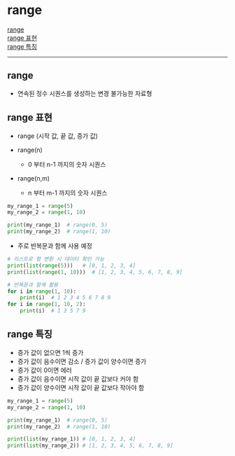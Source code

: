 # range

[range](#range-1)   
[range 표현](#range-표현)   
[range 특징](#range-특징)   


---

## range
- 연속된 정수 시퀀스를 생성하는 변경 불가능한 자료형

## range 표현
- range (시작 값, 끝 값, 증가 값)

- range(n)
  - 0 부터 n-1 까지의 숫자 시퀀스

- range(n,m)
  - n 부터 m-1 까지의 숫자 시퀀스

```python
my_range_1 = range(5)
my_range_2 = range(1, 10)

print(my_range_1)  # range(0, 5)
print(my_range_2)  # range(1, 10)
```

- 주로 반복문과 함께 사용 예정
```python
# 리스트로 형 변환 시 데이터 확인 가능
print(list(range(5)))   # [0, 1, 2, 3, 4]
print(list(range(1, 10)))  # [1, 2, 3, 4, 5, 6, 7, 8, 9]

# 반복문과 함께 활용
for i in range(1, 10):
    print(i)  # 1 2 3 4 5 6 7 8 9
for i in range(1, 10, 2):
    print(i)  # 1 3 5 7 9
```

## range 특징
- 증가 값이 없으면 1씩 증가
- 증가 값이 음수이면 감소 / 증가 값이 양수이면 증가
- 증가 값이 0이면 에러
- 증가 값이 음수이면 시작 값이 끝 값보다 커야 함
- 증가 값이 양수이면 시작 값이 끝 값보다 작아야 함

```python
my_range_1 = range(5)
my_range_2 = range(1, 10)

print(my_range_1)  # range(0, 5)
print(my_range_2)  # range(1, 10)

print(list(my_range_1)) # [0, 1, 2, 3, 4]
print(list(my_range_2)) # [1, 2, 3, 4, 5, 6, 7, 8, 9]
```